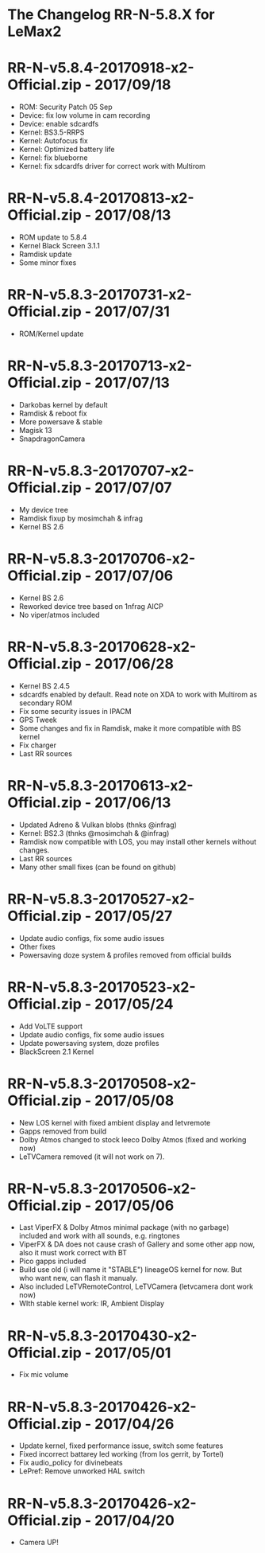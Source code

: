 # The Changelog  RR-N-5.8.X for LeMax2

# RR-N-v5.8.4-20170918-x2-Official.zip - 2017/09/18

- ROM: Security Patch 05 Sep
- Device: fix low volume in cam recording
- Device: enable sdcardfs
- Kernel: BS3.5-RRPS
- Kernel: Autofocus fix
- Kernel: Optimized battery life
- Kernel: fix blueborne
- Kernel: fix sdcardfs driver for correct work with Multirom


# RR-N-v5.8.4-20170813-x2-Official.zip - 2017/08/13

- ROM update to 5.8.4
- Kernel Black Screen 3.1.1
- Ramdisk update
- Some minor fixes

# RR-N-v5.8.3-20170731-x2-Official.zip - 2017/07/31

- ROM/Kernel update

# RR-N-v5.8.3-20170713-x2-Official.zip - 2017/07/13

- Darkobas kernel by default
- Ramdisk & reboot fix
- More powersave & stable
- Magisk 13
- SnapdragonCamera

# RR-N-v5.8.3-20170707-x2-Official.zip - 2017/07/07

- My device tree
- Ramdisk fixup by mosimchah & infrag
- Kernel BS 2.6

# RR-N-v5.8.3-20170706-x2-Official.zip - 2017/07/06

- Kernel BS 2.6
- Reworked device tree based on 1nfrag AICP
- No viper/atmos included

# RR-N-v5.8.3-20170628-x2-Official.zip - 2017/06/28

- Kernel BS 2.4.5
- sdcardfs enabled by default. Read note on XDA to work with Multirom as secondary ROM
- Fix some security issues in IPACM
- GPS Tweek
- Some changes and fix in Ramdisk, make it more compatible with BS kernel
- Fix charger
- Last RR sources

# RR-N-v5.8.3-20170613-x2-Official.zip - 2017/06/13

- Updated Adreno & Vulkan blobs (thnks @infrag) 
- Kernel: BS2.3 (thnks @mosimchah & @infrag)
- Ramdisk now compatible with LOS, you may install other kernels without changes. 
- Last RR sources
- Many other small fixes (can be found on github)

# RR-N-v5.8.3-20170527-x2-Official.zip - 2017/05/27

- Update audio configs, fix some audio issues
- Other fixes
- Powersaving doze system & profiles removed from official builds

# RR-N-v5.8.3-20170523-x2-Official.zip - 2017/05/24

- Add VoLTE support
- Update audio configs, fix some audio issues
- Update powersaving system, doze profiles
- BlackScreen 2.1 Kernel

# RR-N-v5.8.3-20170508-x2-Official.zip - 2017/05/08

- New LOS kernel with fixed ambient display and letvremote
- Gapps removed from build
- Dolby Atmos changed to stock leeco Dolby Atmos (fixed and working now)
- LeTVCamera removed (it will not work on 7).

# RR-N-v5.8.3-20170506-x2-Official.zip - 2017/05/06

- Last ViperFX & Dolby Atmos minimal package (with no garbage) included and work with all sounds, e.g. ringtones
- ViperFX & DA does not cause crash of Gallery and some other app now, also it must work correct with BT
- Pico gapps included
- Build use old (i will name it "STABLE") lineageOS kernel for now. But who want new, can flash it manualy.
- Also included LeTVRemoteControl, LeTVCamera (letvcamera dont work now)
- WIth stable kernel work: IR, Ambient Display

# RR-N-v5.8.3-20170430-x2-Official.zip - 2017/05/01

- Fix mic volume

# RR-N-v5.8.3-20170426-x2-Official.zip - 2017/04/26

- Update kernel, fixed performance issue, switch some features
- Fixed incorrect battarey led working (from los gerrit, by Tortel)
- Fix audio_policy for divinebeats
- LePref: Remove unworked HAL switch

# RR-N-v5.8.3-20170426-x2-Official.zip - 2017/04/20

- Camera UP!
